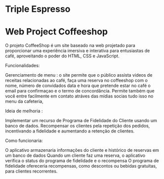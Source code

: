 # Triple Espresso

# Web Project Coffeeshop

O projeto CoffeeShop é um site baseado na web projetado para proporcionar uma experiência imersiva e interativa para entusiastas de café, aproveitando o poder do HTML, CSS e JavaScript.

Funcionalidades:

Gerenciamento de menu : o site permite que o público assista videos de receitas relacionadas ao café, faça uma reserva no coffeeshop com o nome, número de convidados data e hora que pretende estar no café o email para confirmaçao e o termo de concordância. Permite também que você entre facilmente em contato atráves das mídias socias tudo isso no menu da cafeteria,

Ideia de melhoria :

Implementar um recurso de Programa de Fidelidade do Cliente usando um banco de dados.
Recompensar os clientes pela repetição dos pedidos, incentivando a fidelidade e aumentando a retenção de clientes.

Como funcionaria:

O aplicativo armazenaria informações do cliente e histórico de reservas em um banco de dados
Quando um cliente faz uma reserva, o aplicativo verifica o status do programa de fidelidade e o recompensa
O programa de fidelidade ofereceria recompensas, como descontos ou bebidas gratuitas, para clientes recorrentes.
